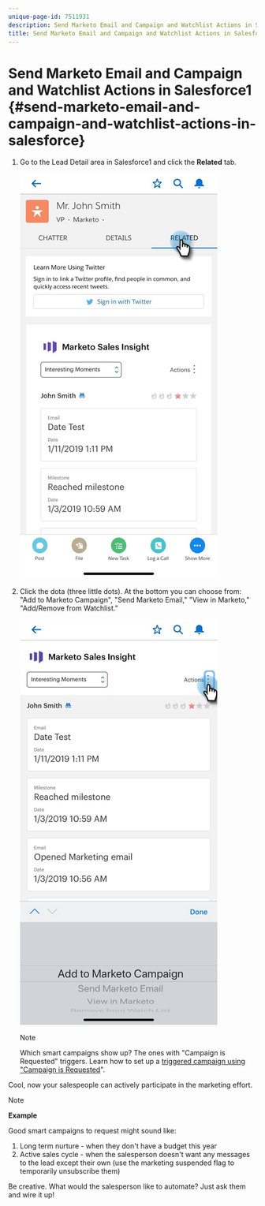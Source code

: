 ```yaml
---
unique-page-id: 7511931
description: Send Marketo Email and Campaign and Watchlist Actions in Salesforce1 - Marketo Docs - Product Documentation
title: Send Marketo Email and Campaign and Watchlist Actions in Salesforce1
---
```


# Send Marketo Email and Campaign and Watchlist Actions in Salesforce1 {#send-marketo-email-and-campaign-and-watchlist-actions-in-salesforce}

1. Go to the Lead Detail area in Salesforce1 and click the **Related** tab.

   ![](assets/one-1.png)

1. Click the dota (three little dots). At the bottom you can choose from: "Add to Marketo Campaign", "Send Marketo Email," "View in Marketo," "Add/Remove from Watchlist."

   ![](assets/two-1.png)

   >[!NOTE]
   >
   >Which smart campaigns show up? The ones with "Campaign is Requested" triggers. Learn how to set up a [triggered campaign using "Campaign is Requested](/help/marketo/product-docs/core-marketo-concepts/smart-campaigns/flow-actions/request-campaign.md)".

Cool, now your salespeople can actively participate in the marketing effort.

>[!NOTE]
>
>**Example**
>
>Good smart campaigns to request might sound like:
>
>1. Long term nurture - when they don't have a budget this year
>1. Active sales cycle - when the salesperson doesn't want any messages to the lead except their own (use the marketing suspended flag to temporarily unsubscribe them)
>
>Be creative. What would the salesperson like to automate? Just ask them and wire it up!
